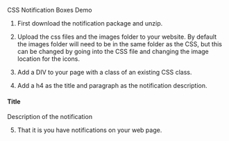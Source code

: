 CSS Notification Boxes Demo

1. First download the notification package and unzip.

2. Upload the css files and the images folder to your website. By default the images folder will need to be in the same folder as the CSS, but this can be changed by going into the CSS file and changing the image location for the icons.

3. Add a DIV to your page with a class of an existing CSS class.

<div class="success"></div>

4. Add a h4 as the title and paragraph as the notification description.
<div class="success">
     <h4>Title</h4>     
     <p>Description of the notification</p>
</div>

5. That it is you have notifications on your web page.
